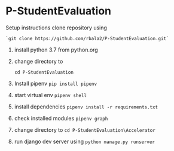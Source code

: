 # P-StudentEvaluation
Setup instructions
clone repository using 

    `git clone https://github.com/rbala2/P-StudentEvaluation.git`
1. install python 3.7 from python.org 
2. change directory to

      `cd P-StudentEvaluation`
3. Install pipenv `pip install pipenv`
4. start virtual env `pipenv shell`
5. install dependencies `pipenv install -r requirements.txt`
6. check installed modules `pipenv graph`
7. change directory to `cd P-StudentEvaluation\Accelerator`
8. run django dev server using  `python manage.py runserver`
